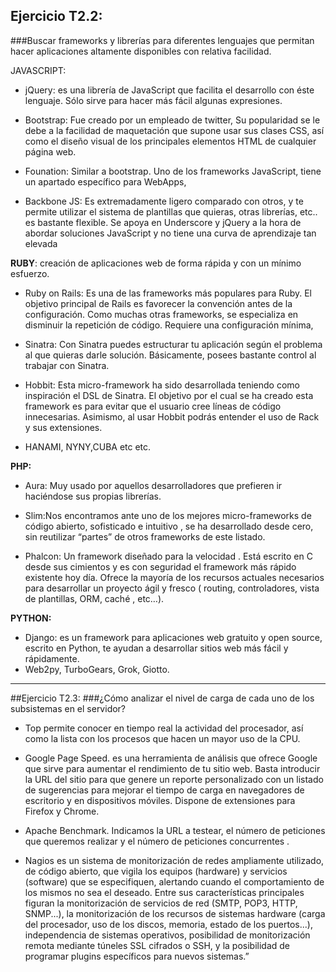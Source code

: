 ## Ejercicio T2.2:
###Buscar frameworks y librerías para diferentes lenguajes que permitan hacer aplicaciones altamente disponibles con relativa facilidad.

JAVASCRIPT:
+ jQuery: es una librería de JavaScript que facilita el desarrollo con éste lenguaje. Sólo sirve para hacer más fácil algunas expresiones.

+ Bootstrap: Fue creado por un empleado de twitter, Su popularidad se le debe a la facilidad de maquetación que supone usar sus clases CSS, así como el diseño visual de los principales elementos HTML de cualquier página web.

+ Founation: Similar a bootstrap. Uno de los frameworks JavaScript, tiene un apartado específico para WebApps,

+ Backbone JS: Es extremadamente ligero comparado con otros, y te permite utilizar el sistema de plantillas que quieras, otras librerías, etc.. es bastante flexible. Se apoya en Underscore y jQuery a la hora de abordar soluciones JavaScript y no tiene una curva de aprendizaje tan elevada

**RUBY**: creación de  aplicaciones web de forma rápida y con un mínimo esfuerzo.

+ Ruby on Rails: Es una de las frameworks más populares para Ruby. El objetivo principal de Rails es favorecer la convención antes de la configuración. Como muchas otras frameworks, se especializa en disminuir la repetición de código. Requiere una configuración mínima,

+ Sinatra: Con Sinatra puedes estructurar tu aplicación según el problema al que quieras darle solución. Básicamente, posees bastante control al trabajar con Sinatra.

+ Hobbit: Esta micro-framework ha sido desarrollada teniendo como inspiración el DSL de Sinatra. El objetivo por el cual se ha creado esta framework es para evitar que el usuario cree líneas de código innecesarias. Asimismo, al usar Hobbit podrás entender el uso de Rack y sus extensiones.
+ HANAMI, NYNY,CUBA etc etc.

**PHP:**

+ Aura: Muy usado por aquellos desarrolladores que prefieren ir haciéndose sus propias librerías.
+ Slim:Nos encontramos ante uno de los mejores micro-frameworks de código abierto, sofisticado e intuitivo , se ha desarrollado desde cero, sin reutilizar “partes” de otros frameworks de este listado.


+ Phalcon: Un framework diseñado para la velocidad . Está escrito en C desde sus cimientos y es con seguridad el framework más rápido existente hoy día. Ofrece la mayoría de los recursos actuales necesarios para desarrollar un proyecto ágil y fresco ( routing, controladores, vista de plantillas, ORM, caché , etc…).

**PYTHON:**
+ Django: es un framework para aplicaciones web gratuito y open source, escrito en Python, te ayudan a desarrollar sitios web más fácil y rápidamente.
+ Web2py, TurboGears, Grok, Giotto.

***

##Ejercicio T2.3:
###¿Cómo analizar el nivel de carga de cada uno de los subsistemas en el servidor?

+ Top permite conocer en tiempo real la actividad del procesador, así como la lista con los procesos que hacen un mayor uso de la CPU.

+ Google Page Speed. es una herramienta de análisis que ofrece Google que sirve para aumentar el rendimiento de tu sitio web. Basta introducir la URL del sitio para que genere un reporte personalizado con un listado de sugerencias para mejorar el tiempo de carga en navegadores de escritorio y en dispositivos móviles. Dispone de extensiones para Firefox y Chrome.

+ Apache Benchmark. Indicamos la URL a testear, el número de peticiones que queremos realizar y el número de peticiones concurrentes .

+ Nagios es un sistema de monitorización de redes ampliamente utilizado, de código abierto, que vigila los equipos (hardware) y servicios (software) que se especifiquen, alertando cuando el comportamiento de los mismos no sea el deseado. Entre sus características principales figuran la monitorización de servicios de red (SMTP, POP3, HTTP, SNMP...), la monitorización de los recursos de sistemas hardware (carga del procesador, uso de los discos, memoria, estado de los puertos...), independencia de sistemas operativos, posibilidad de monitorización remota mediante túneles SSL cifrados o SSH, y la posibilidad de programar plugins específicos para nuevos sistemas.”
